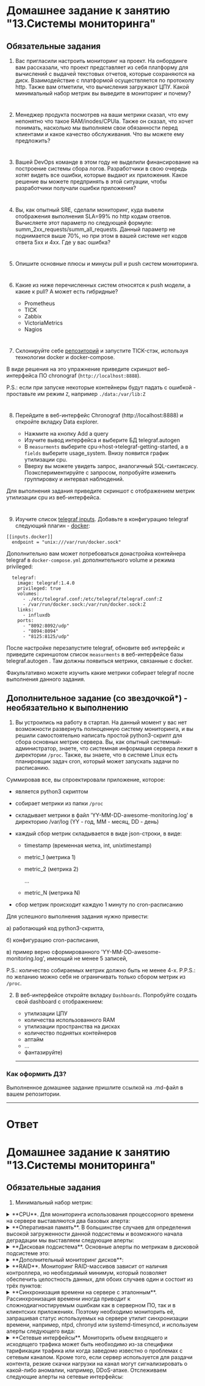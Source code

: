 # Домашнее задание к занятию "13.Системы мониторинга"

## Обязательные задания

1. Вас пригласили настроить мониторинг на проект. На онбординге вам рассказали, что проект представляет из себя 
платформу для вычислений с выдачей текстовых отчетов, которые сохраняются на диск. Взаимодействие с платформой 
осуществляется по протоколу http. Также вам отметили, что вычисления загружают ЦПУ. Какой минимальный набор метрик вы
выведите в мониторинг и почему?
#
2. Менеджер продукта посмотрев на ваши метрики сказал, что ему непонятно что такое RAM/inodes/CPUla. Также он сказал, 
что хочет понимать, насколько мы выполняем свои обязанности перед клиентами и какое качество обслуживания. Что вы 
можете ему предложить?
#
3. Вашей DevOps команде в этом году не выделили финансирование на построение системы сбора логов. Разработчики в свою 
очередь хотят видеть все ошибки, которые выдают их приложения. Какое решение вы можете предпринять в этой ситуации, 
чтобы разработчики получали ошибки приложения?
#
4. Вы, как опытный SRE, сделали мониторинг, куда вывели отображения выполнения SLA=99% по http кодам ответов. 
Вычисляете этот параметр по следующей формуле: summ_2xx_requests/summ_all_requests. Данный параметр не поднимается выше 
70%, но при этом в вашей системе нет кодов ответа 5xx и 4xx. Где у вас ошибка?
#
5. Опишите основные плюсы и минусы pull и push систем мониторинга.
#
6. Какие из ниже перечисленных систем относятся к push модели, а какие к pull? А может есть гибридные?

    - Prometheus 
    - TICK
    - Zabbix
    - VictoriaMetrics
    - Nagios
#
7. Склонируйте себе [репозиторий](https://github.com/influxdata/sandbox/tree/master) и запустите TICK-стэк, 
используя технологии docker и docker-compose.

В виде решения на это упражнение приведите скриншот веб-интерфейса ПО chronograf (`http://localhost:8888`). 

P.S.: если при запуске некоторые контейнеры будут падать с ошибкой - проставьте им режим `Z`, например
`./data:/var/lib:Z`
#
8. Перейдите в веб-интерфейс Chronograf (http://localhost:8888) и откройте вкладку Data explorer.
        
    - Нажмите на кнопку Add a query
    - Изучите вывод интерфейса и выберите БД telegraf.autogen
    - В `measurments` выберите cpu->host->telegraf-getting-started, а в `fields` выберите usage_system. Внизу появится график утилизации cpu.
    - Вверху вы можете увидеть запрос, аналогичный SQL-синтаксису. Поэкспериментируйте с запросом, попробуйте изменить группировку и интервал наблюдений.

Для выполнения задания приведите скриншот с отображением метрик утилизации cpu из веб-интерфейса.
#
9. Изучите список [telegraf inputs](https://github.com/influxdata/telegraf/tree/master/plugins/inputs). 
Добавьте в конфигурацию telegraf следующий плагин - [docker](https://github.com/influxdata/telegraf/tree/master/plugins/inputs/docker):
```
[[inputs.docker]]
  endpoint = "unix:///var/run/docker.sock"
```

Дополнительно вам может потребоваться донастройка контейнера telegraf в `docker-compose.yml` дополнительного volume и 
режима privileged:
```
  telegraf:
    image: telegraf:1.4.0
    privileged: true
    volumes:
      - ./etc/telegraf.conf:/etc/telegraf/telegraf.conf:Z
      - /var/run/docker.sock:/var/run/docker.sock:Z
    links:
      - influxdb
    ports:
      - "8092:8092/udp"
      - "8094:8094"
      - "8125:8125/udp"
```

После настройке перезапустите telegraf, обновите веб интерфейс и приведите скриншотом список `measurments` в 
веб-интерфейсе базы telegraf.autogen . Там должны появиться метрики, связанные с docker.

Факультативно можете изучить какие метрики собирает telegraf после выполнения данного задания.

## Дополнительное задание (со звездочкой*) - необязательно к выполнению

1. Вы устроились на работу в стартап. На данный момент у вас нет возможности развернуть полноценную систему 
мониторинга, и вы решили самостоятельно написать простой python3-скрипт для сбора основных метрик сервера. Вы, как 
опытный системный-администратор, знаете, что системная информация сервера лежит в директории `/proc`. 
Также, вы знаете, что в системе Linux есть  планировщик задач cron, который может запускать задачи по расписанию.

Суммировав все, вы спроектировали приложение, которое:
- является python3 скриптом
- собирает метрики из папки `/proc`
- складывает метрики в файл 'YY-MM-DD-awesome-monitoring.log' в директорию /var/log 
(YY - год, MM - месяц, DD - день)
- каждый сбор метрик складывается в виде json-строки, в виде:
  + timestamp (временная метка, int, unixtimestamp)
  + metric_1 (метрика 1)
  + metric_2 (метрика 2)
  
     ...
     
  + metric_N (метрика N)
  
- сбор метрик происходит каждую 1 минуту по cron-расписанию

Для успешного выполнения задания нужно привести:

а) работающий код python3-скрипта,

б) конфигурацию cron-расписания,

в) пример верно сформированного 'YY-MM-DD-awesome-monitoring.log', имеющий не менее 5 записей,

P.S.: количество собираемых метрик должно быть не менее 4-х.
P.P.S.: по желанию можно себя не ограничивать только сбором метрик из `/proc`.

2. В веб-интерфейсе откройте вкладку `Dashboards`. Попробуйте создать свой dashboard с отображением:

    - утилизации ЦПУ
    - количества использованного RAM
    - утилизации пространства на дисках
    - количество поднятых контейнеров
    - аптайм
    - ...
    - фантазируйте)
    
    ---

### Как оформить ДЗ?

Выполненное домашнее задание пришлите ссылкой на .md-файл в вашем репозитории.

---

# Ответ

# Домашнее задание к занятию "13.Системы мониторинга"

## Обязательные задания

1. Минимальный набор метрик:
<details>
<summary>**CPU**. Для мониторинга использования процессорного времени на сервере выставляются два базовых алерта:</summary>

- CPU idle < 10% в течение 10 минут;
- CPU Load Average превышает количество доступных процессоров и не равно 0 в течение 5 минут.

На их основе можно идентифицировать критически высокую нагрузку на сервере (при этом фиксируем не разовые скачки, которые в большинстве случаев являются нормой, а постоянно высокий уровень в течение какого-то времени — в нашем случае это 10 минут), а также недоступность сервера.
</details>
<details>
<summary>**Оперативная память**. В большинстве случаев для определения высокой загруженности данной подсистемы и возможного начала деградации мы выставляем следующие алерты:</summary>

- заполнение SWAP > 90% (актуально для версий ядра Linux младше третей);
- активная запись в SWAP (swapin > 1 Мбайт/с) в течение 2-5 минут (актуально для новых версий ядра Linux);
- используемая оперативная память > 85%.

Очевидно, что чем выше нагрузка на оперативную память и ближе к стопроцентной утилизации, тем выше вероятность «тормозов» в работе ПО, запущенного на сервере, или даже его «умирания» по OOM. Данные значения, достаточно универсальны и подходят в большинстве случаев, но, конечно, могут различаться — в зависимости от характера приложений, запущенных на сервере. Их можно использовать как начальное приближение и скорректировать, чтобы отрегулировать интенсивность алертинга.
</details>
<details>
<summary>**Дисковая подсистема**. Основные алерты по метрикам в дисковой подсистеме это:</summary>

- нагрузка на диск (iostat) > 95% в течение 1 часа;
- free inodes (по каждому разделу) <10%;
- свободное место на диске (по каждому разделу) <10% + дополнительный алерт < 5%.

Слишком высокая нагрузка на дисковую подсистему чревата полной деградацией всей системы. Например, если снизится скорость чтения/записи данных на диск, то это может повлиять на скорость формирования кеша и работы с БД. А если кончится место или свободные inodes, то запись на диск полностью остановится, что приведёт к блокировке работы всего сервиса или потере чувствительных данных. А в некоторых случаях к «битым» базам данных, которые админы будут долго и мучительно пытаться восстановить.

Однако, конфигурируя алерты на процент свободного места, стоит учесть, какое ПО на сервере. Например, если этот сервер делает бэкапы, т.е. бывает периодическое резкое увеличение объёма данных, или на нём работает ElasticSearch, то лучше иметь свободными 15% от большого диска. Если же ничего подобного там нет или объём дисковой подсистемы измеряется десятками терабайт, то скорее всего алерт на 10% — избыточная перестраховка, и порог срабатывания можно смело снизить до 3−5%.

Также, с точки зрения мониторинга файловой системы, рекомендуется следить за состоянием маунтов (сетевых дисков) и настроить алерты, во-первых, на наличие самого маунта, во-вторых, на корректность работы подмонтированной файловой системы.
</details>
<details>
<summary>**Дополнительный мониторинг дисков**:</summary>

- результат SMART-теста диска отличается от passed — если тест не пройден (статус failed), диск может быть неисправен, и есть риск потерять данные;
- количество поврежденных (переназначенных) секторов HDD > 1;
- процент износа SSD — < 10% от полезного срока службы. Как правило производитель определяет порог, после которого диск переходит в read-only режим;
- процент использования NVMe > 90%;
- объем резервной области NVMe < 15%;
- ошибки целостности данных NVMe > 1.
</details>
<details>
<summary>**RAID**. Мониторинг RAID-массивов зависит от наличия контроллера, но необходимый минимум, который позволяет обеспечить целостность данных, для обоих случаев один и состоит из трёх пунктов:</summary>

- алерт на «вылет» диска из рейда;
- алерт, срабатывающий в начале проверки/синхронизации после восстановления диска в массиве (помогает понять, что резкие скачки в нагрузке на CPU или память временные и не являются проблемой);
- количество битых дисков > 1.

Если контроллер имеется, то дополнительно имеет смысл поставить алерты на различные ошибки, здоровье, кеш, состояние батареи и т.д.
</details>
<details>
<summary>**Синхронизация времени на сервере с эталонным**. Рассинхронизация времени иногда приводит к сложнодиагностируемым ошибкам как в серверном ПО, так и в клиентских приложениях. Поэтому необходимо мониторить её, запрашивая статус используемых на сервере утилит синхронизации времени, например, ntpd, chronyd или systemd-timesyncd, и используем алерты следующего вида:</summary>

- > 500 миллисекунд в течение 5 минут;
- < 500 миллисекунд в течение 5 минут.

Большая рассинхронизация иногда приводит к интересным последствиям. Например, встречаются ошибки в репликации данных между двумя базами (как в схеме мастер-слейв так и мастер-мастер) или получение логов «из будущего». Также отставание времени на сервере может неприятно повлиять на работу интернет-магазинов: например крон-задание, которое должно запускаться ровно в полночь, из-за рассинхрона времени запустится раньше или позже обычного и нарушит формирование отчетов — как внутренних, так и внешних, скажем, для налоговой.
</details>
<details>
<summary>**Сетевые интерфейсы**. Мониторить объем входящего и исходящего трафика может быть необходимо из-за специфики тарификации трафика или когда заведомо известно о проблемах с сетевым каналом. Кроме того, если сервер используется для раздачи контента, резкие скачки нагрузки на канал могут сигнализировать о какой-либо аномалии, например, DDoS-атаке. Отслеживаем следующие алерты на сетевые интерфейсы:</summary>

- входящая нагрузка >75% или >90% от лимита;
- исходящая нагрузка >75% или >90% от лимита;
- алерт на резкий (и нехарактерный при этом) скачок входящего или исходящего трафика.

Это «прожиточный минимум», база, с которой необходимо конфигурировать мониторинг и которая полезна для 99% серверов и виртуальных машин.
Нет большого смысла мониторить те метрики, с которыми непонятно что делать или которые дороже собирать и обрабатывать, чем могут быть потенциальные издержки от отсутствия мониторинга на них. А алерты не должны возникать каждые две секунды и сливаться в белый шум.
</details>
